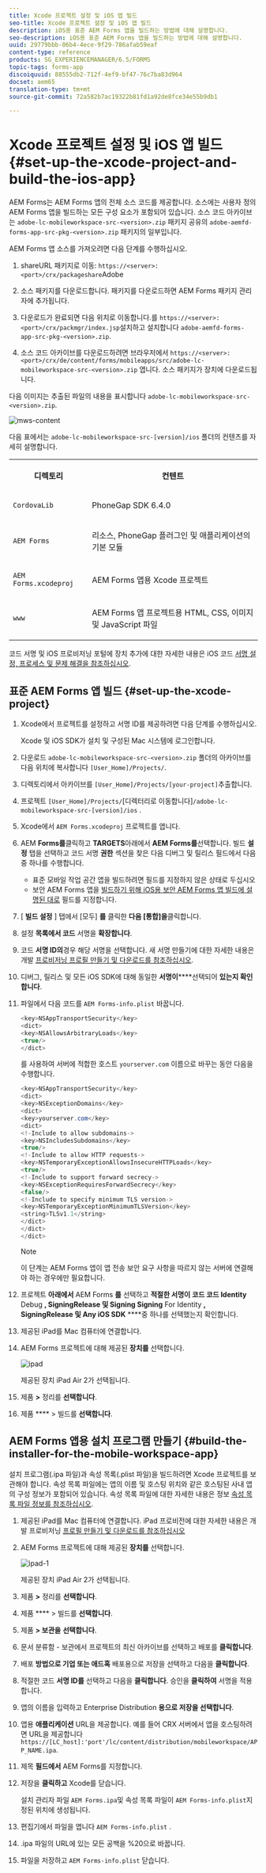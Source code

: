```yaml
---
title: Xcode 프로젝트 설정 및 iOS 앱 빌드
seo-title: Xcode 프로젝트 설정 및 iOS 앱 빌드
description: iOS용 표준 AEM Forms 앱을 빌드하는 방법에 대해 설명합니다.
seo-description: iOS용 표준 AEM Forms 앱을 빌드하는 방법에 대해 설명합니다.
uuid: 29779bbb-06b4-4ece-9f29-786afab59eaf
content-type: reference
products: SG_EXPERIENCEMANAGER/6.5/FORMS
topic-tags: forms-app
discoiquuid: 88555db2-712f-4ef9-bf47-76c7ba83d964
docset: aem65
translation-type: tm+mt
source-git-commit: 72a582b7ac19322b81fd1a92de8fce34e55b9db1

---
```



# Xcode 프로젝트 설정 및 iOS 앱 빌드{#set-up-the-xcode-project-and-build-the-ios-app}

AEM Forms는 AEM Forms 앱의 전체 소스 코드를 제공합니다. 소스에는 사용자 정의 AEM Forms 앱을 빌드하는 모든 구성 요소가 포함되어 있습니다. 소스 코드 아카이브는 `adobe-lc-mobileworkspace-src-<version>.zip` 패키지 공유의 `adobe-aemfd-forms-app-src-pkg-<version>.zip` 패키지의 일부입니다.

AEM Forms 앱 소스를 가져오려면 다음 단계를 수행하십시오.

1. shareURL 패키지로 이동: `https://<server>:<port>/crx/packageshare`Adobe

1. 소스 패키지를 다운로드합니다. 패키지를 다운로드하면 AEM Forms 패키지 관리자에 추가됩니다.
1. 다운로드가 완료되면 다음 위치로 이동합니다.를 `https://<server>:<port>/crx/packmgr/index.jsp`설치하고 설치합니다 `adobe-aemfd-forms-app-src-pkg-<version>.zip`.

1. 소스 코드 아카이브를 다운로드하려면 브라우저에서 `https://<server>:<port>/crx/de/content/forms/mobileapps/src/adobe-lc-mobileworkspace-src-<version>.zip` 엽니다.
소스 패키지가 장치에 다운로드됩니다.

다음 이미지는 추출된 파일의 내용을 표시합니다 `adobe-lc-mobileworkspace-src-<version>.zip`.

![mws-content](assets/mws-content.png)

다음 표에서는 `adobe-lc-mobileworkspace-src-[version]/ios` 폴더의 컨텐츠를 자세히 설명합니다.

<table>
 <tbody>
  <tr>
   <th><p>디렉토리</p> </th>
   <th><p>컨텐트</p> </th>
  </tr>
  <tr>
   <td><p><code>CordovaLib</code></p> </td>
   <td><p>PhoneGap SDK 6.4.0</p> </td>
  </tr>
  <tr>
   <td><p><code>AEM Forms</code></p> </td>
   <td><p>리소스, PhoneGap 플러그인 및 애플리케이션의 기본 모듈</p> </td>
  </tr>
  <tr>
   <td><p><code>AEM Forms.xcodeproj</code></p> </td>
   <td><p>AEM Forms 앱용 Xcode 프로젝트</p> </td>
  </tr>
  <tr>
   <td><p><code>www</code></p> </td>
   <td><p>AEM Forms 앱 프로젝트용 HTML, CSS, 이미지 및 JavaScript 파일</p> </td>
  </tr>
 </tbody>
</table>

코드 서명 및 iOS 프로비저닝 포털에 장치 추가에 대한 자세한 내용은 iOS 코드 [서명 설정, 프로세스 및 문제 해결을 참조하십시오](https://developer.apple.com/library/ios/documentation/IDEs/Conceptual/AppDistributionGuide/MaintainingCertificates/MaintainingCertificates.html).

## 표준 AEM Forms 앱 빌드 {#set-up-the-xcode-project}

1. Xcode에서 프로젝트를 설정하고 서명 ID를 제공하려면 다음 단계를 수행하십시오.

   Xcode 및 iOS SDK가 설치 및 구성된 Mac 시스템에 로그인합니다.

1. 다운로드 `adobe-lc-mobileworkspace-src-<version>.zip` 폴더의 아카이브를 다음 위치에 복사합니다 `[User_Home]/Projects/`.
1. 디렉토리에서 아카이브를 `[User_Home]/Projects/[your-project]`추출합니다.
1. 프로젝트 ` [User_Home]/Projects/ `[디렉터리로 이동합니다]`/adobe-lc-mobileworkspace-src-[version]/ios` .
1. Xcode에서 `AEM Forms.xcodeproj` 프로젝트를 엽니다.
1. AEM **Forms를**&#x200B;클릭하고 **TARGETS**&#x200B;아래에서 **AEM Forms를**&#x200B;선택합니다. 빌드 **설정** 탭을 선택하고 코드 서명 **권한** 섹션을 찾은 다음 디버그 및 릴리스 필드에서 다음 중 하나를 수행합니다.

   * 표준 모바일 작업 공간 앱을 빌드하려면 필드를 지정하지 않은 상태로 두십시오
   * 보안 AEM Forms 앱을 [빌드하기 위해 iOS용 보안 AEM Forms 앱 빌드에 설명된 대로](/help/forms/using/building-secure-mobile-workspace-app.md) 필드를 지정합니다.

1. [ **빌드 설정** ] 탭에서 [모두] **를** 클릭한 **다음 [통합]을**&#x200B;클릭합니다.
1. 설정 **목록에서 코드** 서명을 **확장합니다**.
1. 코드 **서명 ID의**&#x200B;경우 해당 서명을 선택합니다. 새 서명 만들기에 대한 자세한 내용은 개발 [프로비저닝 프로필 만들기 및 다운로드를 참조하십시오](https://developer.apple.com/library/ios/documentation/IDEs/Conceptual/AppStoreDistributionTutorial/CreatingYourTeamProvisioningProfile/CreatingYourTeamProvisioningProfile.html).
1. 디버그, 릴리스 및 모든 iOS SDK에 대해 동일한 **서명이******&#x200B;선택되어 **있는지 확인합니다**.
1. 파일에서 다음 코드를 `AEM Forms-info.plist` 바꿉니다.

   ```java
   <key>NSAppTransportSecurity</key>
   <dict>
   <key>NSAllowsArbitraryLoads</key>
   <true/>
   </dict>
   ```

   를 사용하여 서버에 적합한 호스트 `yourserver.com` 이름으로 바꾸는 동안 다음을 수행합니다.

   ```java
   <key>NSAppTransportSecurity</key>
   <dict>
   <key>NSExceptionDomains</key>
   <dict>
   <key>yourserver.com</key>
   <dict>
   <!-Include to allow subdomains->
   <key>NSIncludesSubdomains</key>
   <true/>
   <!-Include to allow HTTP requests->
   <key>NSTemporaryExceptionAllowsInsecureHTTPLoads</key>
   <true/>
   <!-Include to support forward secrecy->
   <key>NSExceptionRequiresForwardSecrecy</key>
   <false/>
   <!-Include to specify minimum TLS version->
   <key>NSTemporaryExceptionMinimumTLSVersion</key>
   <string>TLSv1.1</string>
   </dict>
   </dict>
   </dict>
   ```

   >[!NOTE]
   >
   >이 단계는 AEM Forms 앱이 앱 전송 보안 요구 사항을 따르지 않는 서버에 연결해야 하는 경우에만 필요합니다.

1. 프로젝트 **아래에서** AEM Forms **를** 선택하고 **적절한 서명이 코드 코드 Identity** Debug **, SigningRelease 및 Signing Signing** For Identity **, SigningRelease 및 Any iOS SDK** ****&#x200B;중 하나를 선택했는지 확인합니다.
1. 제공된 iPad를 Mac 컴퓨터에 연결합니다.
1. AEM Forms 프로젝트에 대해 제공된 **장치를** 선택합니다.

   ![ipad](assets/ipad.png)

   제공된 장치 iPad Air 2가 선택됩니다.

1. 제품 **>** 정리를 **선택합니다**.
1. 제품 **** > 빌드를 **선택합니다**.

## AEM Forms 앱용 설치 프로그램 만들기 {#build-the-installer-for-the-mobile-workspace-app}

설치 프로그램(.ipa 파일)과 속성 목록(.plist 파일)을 빌드하려면 Xcode 프로젝트를 보관해야 합니다. 속성 목록 파일에는 앱의 이름 및 호스팅 위치와 같은 호스팅된 사내 앱의 구성 정보가 포함되어 있습니다. 속성 목록 파일에 대한 자세한 내용은 정보 [속성 목록 파일 정보를 참조하십시오](https://developer.apple.com/library/ios/#documentation/general/Reference/InfoPlistKeyReference/Articles/AboutInformationPropertyListFiles.html).

1. 제공된 iPad를 Mac 컴퓨터에 연결합니다. iPad 프로비전에 대한 자세한 내용은 개발 프로비저닝 [프로필 만들기 및 다운로드를 참조하십시오](https://developer.apple.com/library/ios/documentation/IDEs/Conceptual/AppStoreDistributionTutorial/CreatingYourTeamProvisioningProfile/CreatingYourTeamProvisioningProfile.html)
1. AEM Forms 프로젝트에 대해 제공된 **장치를** 선택합니다.

   ![ipad-1](assets/ipad-1.png)

   제공된 장치 iPad Air 2가 선택됩니다.

1. 제품 **>** 정리를 **선택합니다**.
1. 제품 **** > 빌드를 **선택합니다**.
1. 제품 **> 보관을** **선택합니다**.
1. 문서 분류함 - 보관에서 프로젝트의 최신 아카이브를 선택하고 배포를 **클릭합니다**.
1. 배포 **방법으로 기업 또는 애드혹** 배포용으로 저장을 선택하고 다음을 **클릭합니다**.
1. 적절한 코드 **서명 ID를** 선택하고 다음을 **클릭합니다**. 승인을 **클릭하여** 서명을 적용합니다.
1. 앱의 이름을 입력하고 Enterprise Distribution **용으로 저장을 선택합니다**.
1. 앱용 **애플리케이션** URL을 제공합니다. 예를 들어 CRX 서버에서 앱을 호스팅하려면 URL을 제공합니다 `https://[LC_host]:'port'/lc/content/distribution/mobileworkspace/APP_NAME.ipa`.
1. 제목 **필드에서** AEM Forms를 지정합니다.
1. 저장을 **클릭하고** Xcode를 닫습니다.

   설치 관리자 파일 `AEM Forms.ipa`및 속성 목록 파일이 `AEM Forms-info.plist`지정된 위치에 생성됩니다.

1. 편집기에서 파일을 엽니다 `AEM Forms-info.plist` .
1. .ipa 파일의 URL에 있는 모든 공백을 %20으로 바꿉니다.
1. 파일을 저장하고 `AEM Forms-info.plist` 닫습니다.